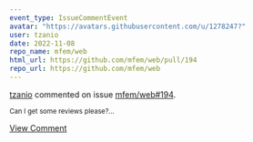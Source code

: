 ```yaml
---
event_type: IssueCommentEvent
avatar: "https://avatars.githubusercontent.com/u/1278247?"
user: tzanio
date: 2022-11-08
repo_name: mfem/web
html_url: https://github.com/mfem/web/pull/194
repo_url: https://github.com/mfem/web
---
```


<a href='https://github.com/tzanio' target='_blank'>tzanio</a> commented on issue <a href='https://github.com/mfem/web/pull/194' target='_blank'>mfem/web#194</a>.

<small>Can I get some reviews please?...</small>

<a href='https://github.com/mfem/web/pull/194' target='_blank'>View Comment</a>